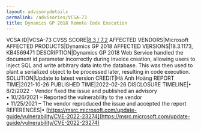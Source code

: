 ```yaml
---
layout: advisorydetails
permalink: /advisories/VCSA-73
title: Dynamics GP 2018 Remote Code Execution
---
```

VCSA ID|VCSA-73
CVSS SCORE|[8.3 / 7.2](https://nvd.nist.gov/vuln-metrics/cvss/v3-calculator?calculator&version=3.0&vector=(AV:N/AC:L/PR:N/UI:N/S:U/C:H/I:H/A:L/E:U/RL:O/RC:C))
AFFECTED VENDORS|Microsoft
AFFECTED PRODUCTS|Dynamics GP 2018
AFFECTED VERSIONS|18.3.1173, KB4569471
DESCRIPTION|Dynamics GP 2018 Web Service handled the document id parameter incorrectly during invoice creation, allowing users to inject SQL and write arbitrary data into the database. This was then used to plant a serialized object to be processed later, resulting in code execution.
SOLUTION|Update to latest version
CREDIT|Hà Anh Hoàng
REPORT TIME|2021-10-26
PUBLISHED TIME|2022-02-26
DISCLOSURE TIMELINE|&#8226; 8/2/2022 - Vendor fixed the issue and published an advisory<br>&#8226; 10/26/2021 – Reported the vulnerability to the vendor<br>&#8226; 11/25/2021 – The vendor reproduced the issue and accepted the report
REFERENCES|&#8226; [https://msrc.microsoft.com/update-guide/vulnerability/CVE-2022-23274](https://msrc.microsoft.com/update-guide/vulnerability/CVE-2022-23274)
